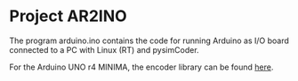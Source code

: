 # Project AR2INO

The program arduino.ino contains the code for running Arduino as I/O board connected to a PC with Linux (RT) and pysimCoder.

For the Arduino UNO r4 MINIMA, the encoder library can be found <a href="https://github.com/BlinxFox/encoderR4" title="Title Text">here</a>.
